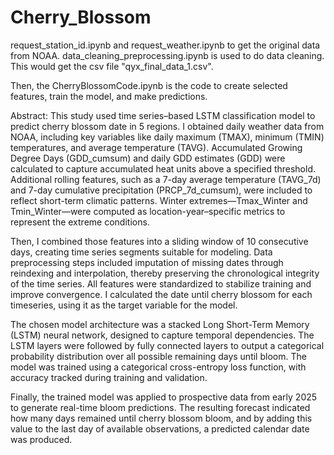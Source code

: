 # Cherry_Blossom
request_station_id.ipynb and request_weather.ipynb to get the original data from NOAA. data_cleaning_preprocessing.ipynb is used to do data cleaning. This would get the csv file "qyx_final_data_1.csv".

Then, the CherryBlossomCode.ipynb is the code to create selected features, train the model, and make predictions.


Abstract: 
This study used time series–based LSTM classification model to predict cherry blossom date in 5 regions. I obtained daily weather data from NOAA, including key variables like daily maximum (TMAX), minimum (TMIN) temperatures, and average temperature (TAVG). Accumulated Growing Degree Days (GDD_cumsum) and daily GDD estimates (GDD) were calculated to capture accumulated heat units above a specified threshold. Additional rolling features, such as a 7-day average temperature (TAVG_7d) and 7-day cumulative precipitation (PRCP_7d_cumsum), were included to reflect short-term climatic patterns. Winter extremes—Tmax_Winter and Tmin_Winter—were computed as location-year–specific metrics to represent the extreme conditions.

Then, I combined those features into a sliding window of 10 consecutive days, creating time series segments suitable for modeling. Data preprocessing steps included imputation of missing dates through reindexing and interpolation, thereby preserving the chronological integrity of the time series. All features were standardized to stabilize training and improve convergence. I calculated the date until cherry blossom for each timeseries, using it as the target variable for the model.

The chosen model architecture was a stacked Long Short-Term Memory (LSTM) neural network, designed to capture temporal dependencies. The LSTM layers were followed by fully connected layers to output a categorical probability distribution over all possible remaining days until bloom. The model was trained using a categorical cross-entropy loss function, with accuracy tracked during training and validation. 

Finally, the trained model was applied to prospective data from early 2025 to generate real-time bloom predictions. The resulting forecast indicated how many days remained until cherry blossom bloom, and by adding this value to the last day of available observations, a predicted calendar date was produced.
